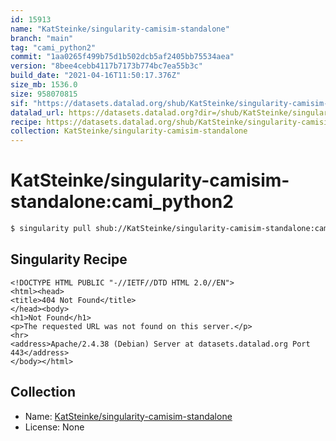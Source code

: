 ```yaml
---
id: 15913
name: "KatSteinke/singularity-camisim-standalone"
branch: "main"
tag: "cami_python2"
commit: "1aa0265f499b75d1b502dcb5af2405bb75534aea"
version: "8bee4cebb4117b7173b774bc7ea55b3c"
build_date: "2021-04-16T11:50:17.376Z"
size_mb: 1536.0
size: 958070815
sif: "https://datasets.datalad.org/shub/KatSteinke/singularity-camisim-standalone/cami_python2/2021-04-16-1aa0265f-8bee4ceb/8bee4cebb4117b7173b774bc7ea55b3c.sif"
datalad_url: https://datasets.datalad.org?dir=/shub/KatSteinke/singularity-camisim-standalone/cami_python2/2021-04-16-1aa0265f-8bee4ceb/
recipe: https://datasets.datalad.org/shub/KatSteinke/singularity-camisim-standalone/cami_python2/2021-04-16-1aa0265f-8bee4ceb/Singularity
collection: KatSteinke/singularity-camisim-standalone
---
```


# KatSteinke/singularity-camisim-standalone:cami_python2

```bash
$ singularity pull shub://KatSteinke/singularity-camisim-standalone:cami_python2
```

## Singularity Recipe

```singularity
<!DOCTYPE HTML PUBLIC "-//IETF//DTD HTML 2.0//EN">
<html><head>
<title>404 Not Found</title>
</head><body>
<h1>Not Found</h1>
<p>The requested URL was not found on this server.</p>
<hr>
<address>Apache/2.4.38 (Debian) Server at datasets.datalad.org Port 443</address>
</body></html>
```

## Collection

 - Name: [KatSteinke/singularity-camisim-standalone](https://github.com/KatSteinke/singularity-camisim-standalone)
 - License: None

